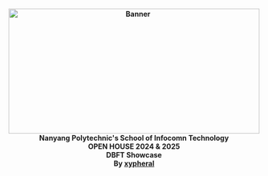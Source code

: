 <h4 align="center">
  <img src="https://scholarshipguide.com.sg/images/providers/120.png" alt="Banner" width="500" height="250">
    <br>
      Nanyang Polytechnic's School of Infocomn Technology 
        <br>
          OPEN HOUSE 2024 & 2025
            <br>
              DBFT Showcase
                <br>
                  By <a href="https://github.com/xypheral">xypheral</a>
                    </h4>

